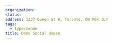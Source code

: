```yaml
---
organization:
status:
address: 1237 Queen St W, Toronto, ON M6K 1L4
tags:
  - type/venue
title: Danu Social House
---
```

